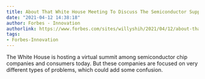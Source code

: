 ```yaml
---
title: About That White House Meeting To Discuss The Semiconductor Supply Chain
date: "2021-04-12 14:38:18"
author: Forbes - Innovation
authorlink: https://www.forbes.com/sites/willyshih/2021/04/12/about-that-white-house-meeting-to-discuss-the-semiconductor-supply-chain/
tags:
- Forbes-Innovation
---
```

The White House is hosting a virtual summit among semiconductor chip companies and consumers today. But these companies are focused on very different types of problems, which could add some confusion.